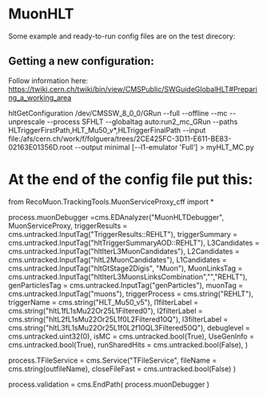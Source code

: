 # MuonHLT

Some example and ready-to-run config files are on the test direcory: 

## Getting a new configuration: 
Follow information here: https://twiki.cern.ch/twiki/bin/view/CMSPublic/SWGuideGlobalHLT#Preparing_a_working_area

hltGetConfiguration /dev/CMSSW_8_0_0/GRun --full --offline --mc --unprescale --process SFHLT --globaltag auto:run2_mc_GRun --paths HLTriggerFirstPath,HLT_Mu50_v*,HLTriggerFinalPath --input file:/afs/cern.ch/work/f/folguera/trees/2CE425FC-3D11-E611-BE83-02163E01356D.root --output minimal [--l1-emulator 'Full'] > myHLT_MC.py

# At the end of the config file put this: 
from RecoMuon.TrackingTools.MuonServiceProxy_cff import *

process.muonDebugger =cms.EDAnalyzer("MuonHLTDebugger",
                                     MuonServiceProxy,
                                     triggerResults  = cms.untracked.InputTag("TriggerResults::REHLT"),
                                     triggerSummary  = cms.untracked.InputTag("hltTriggerSummaryAOD::REHLT"),
                                     L3Candidates    = cms.untracked.InputTag("hltIterL3MuonCandidates"), 
                                     L2Candidates    = cms.untracked.InputTag("hltL2MuonCandidates"), 
                                     L1Candidates    = cms.untracked.InputTag("hltGtStage2Digis", "Muon"), 
                                     MuonLinksTag    = cms.untracked.InputTag("hltIterL3MuonsLinksCombination","","REHLT"),
                                     genParticlesTag = cms.untracked.InputTag("genParticles"),
                                     muonTag         = cms.untracked.InputTag("muons"),
                                     triggerProcess  = cms.string("REHLT"),
                                     triggerName     = cms.string("HLT_Mu50_v5"),
                                     l1filterLabel   = cms.string("hltL1fL1sMu22Or25L1Filtered0"),
                                     l2filterLabel   = cms.string("hltL2fL1sMu22Or25L1f0L2Filtered10Q"),
                                     l3filterLabel   = cms.string("hltL3fL1sMu22Or25L1f0L2f10QL3Filtered50Q"),
                                     debuglevel      = cms.untracked.uint32(0),
                                     isMC            = cms.untracked.bool(True),
                                     UseGenInfo      = cms.untracked.bool(True),
                                     runSharedHits   = cms.untracked.bool(False),
                                     )   

process.TFileService = cms.Service("TFileService",
                                   fileName = cms.string(outfileName),
                                   closeFileFast = cms.untracked.bool(False)
                                   )


process.validation = cms.EndPath(
    process.muonDebugger
)
